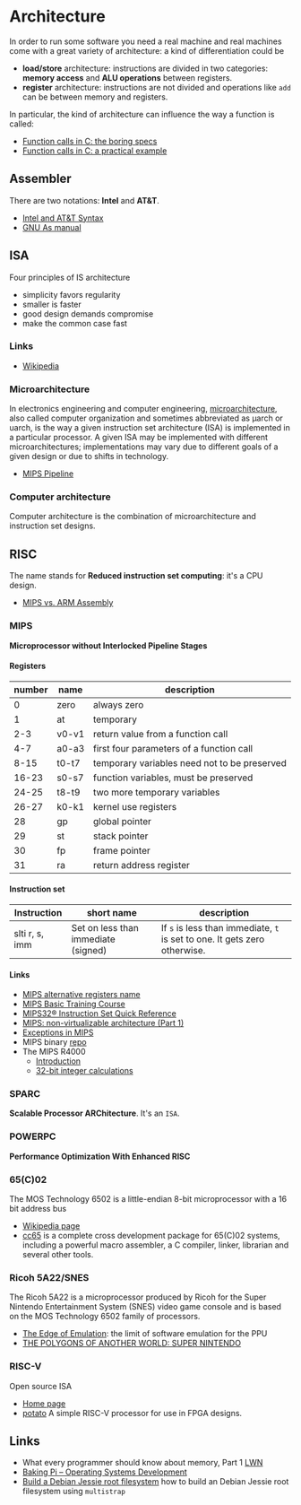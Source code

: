 # Architecture

In order to run some software you need a real machine and
real machines come with a great variety of architecture: a kind of differentiation
could be

 * **load/store** architecture: instructions are divided in two categories: **memory access** and **ALU operations** between registers.
 * **register** architecture: instructions are not divided and operations like ``add`` can be between memory and registers.

In particular, the kind of architecture can influence the way a function is called:

 - [Function calls in C: the boring specs](http://www.gghh.name/dibtp/2015/11/10/function-calls-in-c-the-boring-specs.html)
 - [Function calls in C: a practical example](http://www.gghh.name/dibtp/2015/11/11/function-calls-in-c-practical-example.html)

## Assembler

There are two notations: **Intel** and **AT&T**.

 - [Intel and AT&T Syntax](http://www.imada.sdu.dk/Courses/DM18/Litteratur/IntelnATT.htm)
 - [GNU As manual](http://tigcc.ticalc.org/doc/gnuasm.html)

## ISA

Four principles of IS architecture

 - simplicity favors regularity
 - smaller is faster
 - good design demands compromise
 - make the common case fast

### Links

 - [Wikipedia](https://en.wikipedia.org/wiki/Instruction_set)

### Microarchitecture

In electronics engineering and computer engineering, [microarchitecture](https://en.wikipedia.org/wiki/Microarchitecture), also
called computer organization and sometimes abbreviated as µarch or uarch, is
the way a given instruction set architecture (ISA) is implemented in a
particular processor. A given ISA may be implemented with different
microarchitectures; implementations may vary due to different goals of a
given design or due to shifts in technology.

 - [MIPS Pipeline](https://www.cs.cornell.edu/courses/cs3410/2012sp/lecture/09-pipelined-cpu-i-g.pdf)

### Computer architecture

Computer architecture is the combination of microarchitecture and instruction set designs.

## RISC

The name stands for **Reduced instruction set computing**: it's a CPU design.

 - [MIPS vs. ARM Assembly](http://www2.ece.gatech.edu/academic/courses/ece2035/readings/embedded/MIPSvsARM.pdf)

### MIPS

**Microprocessor without Interlocked Pipeline Stages**

#### Registers

| number | name | description |
|--------|------|-------------|
| 0 | zero | always zero |
| 1 | at | temporary |
| 2-3 | v0-v1 | return value from a function call |
| 4-7 | a0-a3 | first four parameters of a function call |
| 8-15 | t0-t7 | temporary variables need not to be preserved |
| 16-23 | s0-s7 | function variables, must be preserved |
| 24-25 | t8-t9 | two more temporary variables |
| 26-27 | k0-k1 | kernel use registers |
| 28 | gp | global pointer |
| 29 | st | stack pointer |
| 30 | fp | frame pointer |
| 31 | ra | return address register |

#### Instruction set

| Instruction | short name | description |
|-------------|------------|-------------|
| slti r, s, imm | Set on less than immediate (signed) | If ``s`` is less than immediate, ``t`` is set to one. It gets zero otherwise. |

#### Links

 - [MIPS alternative registers name](https://www.cs.umd.edu/class/sum2003/cmsc311/Notes/Mips/altReg.html)
 - [MIPS Basic Training Course](https://community.imgtec.com/developers/mips/resources/training-courses/mips-basic-training-course/)
 - [MIPS32® Instruction Set Quick Reference](https://www.cs.duke.edu/courses/fall13/compsci250/MIPS32_QRC.pdf)
 - [MIPS: non-virtualizable architecture (Part 1)](http://www.nulltrace.org/2011/04/mips-non-virtualizable-architecture.html)
 - [Exceptions in MIPS](http://www.cs.iit.edu/~virgil/cs470/Labs/Lab7.pdf)
 - MIPS binary [repo](https://github.com/darkerego/mips-binaries)
 - The MIPS R4000
   - [Introduction](https://blogs.msdn.microsoft.com/oldnewthing/20180402-00/?p=98415)
   - [32-bit integer calculations](https://blogs.msdn.microsoft.com/oldnewthing/20180403-00/?p=98425)

### SPARC

**Scalable Processor ARChitecture**. It's an ``ISA``.

### POWERPC

**Performance Optimization With Enhanced RISC**

### 65(C)02

The MOS Technology 6502 is a little-endian 8-bit microprocessor with a 16 bit address bus 

 - [Wikipedia page](https://en.wikipedia.org/wiki/MOS_Technology_6502)
 - [cc65](https://cc65.github.io/cc65/) is a complete cross development package for 65(C)02 systems, including a powerful macro assembler, a C compiler, linker, librarian and several other tools.

### Ricoh 5A22/SNES

The Ricoh 5A22 is a microprocessor produced by Ricoh for the Super Nintendo Entertainment System (SNES) video game console
and is based on the MOS Technology 6502 family of processors.

 - [The Edge of Emulation](https://byuu.org/articles/edge-of-emulation): the limit of software emulation for the PPU
 - [THE POLYGONS OF ANOTHER WORLD: SUPER NINTENDO](http://fabiensanglard.net/another_world_polygons_SNES/index.html)

### RISC-V

Open source ISA

 - [Home page](https://riscv.org/)
 - [potato](https://github.com/skordal/potato) A simple RISC-V processor for use in FPGA designs.


## Links

 - What every programmer should know about memory, Part 1 [LWN](http://lwn.net/Articles/250967/)
 - [Baking Pi – Operating Systems Development](https://www.cl.cam.ac.uk/projects/raspberrypi/tutorials/os/)
 - [Build a Debian Jessie root filesystem](http://www.acmesystems.it/debian_jessie) how to build an Debian Jessie root filesystem using ``multistrap``

